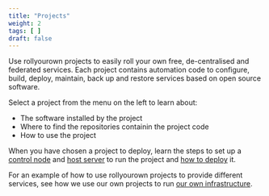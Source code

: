 ```yaml
---
title: "Projects"
weight: 2
tags: [ ]
draft: false
---
```

<!--
SPDX-FileCopyrightText: 2022 Wilfred Nicoll <xyzroller@rollyourown.xyz>
SPDX-License-Identifier: CC-BY-SA-4.0
-->

Use rollyourown projects to easily roll your own free, de-centralised and federated services. Each project contains automation code to configure, build, deploy, maintain, back up and restore services based on open source software.

<!--more-->

Select a project from the menu on the left to learn about:

* The software installed by the project
* Where to find the repositories containin the project code
* How to use the project

When you have chosen a project to deploy, learn the steps to set up a [control node](/rollyourown/how_to_use/control_node/) and [host server](/rollyourown/how_to_use/host_server/) to run the project and [how to deploy](/rollyourown/how_to_use/deploy/) it.

For an example of how to use rollyourown projects to provide different services, see how we use our own projects to run [our own infrastructure](/about/our_infrastructure/).

